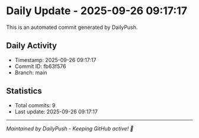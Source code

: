 # Daily Update - 2025-09-26 09:17:17

This is an automated commit generated by DailyPush.

## Daily Activity
- Timestamp: 2025-09-26 09:17:17
- Commit ID: fb63f576
- Branch: main

## Statistics
- Total commits: 9
- Last update: 2025-09-26 09:17:17

---
*Maintained by DailyPush - Keeping GitHub active! 🚀*
